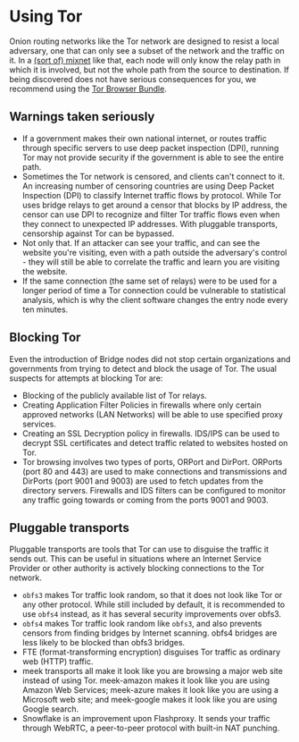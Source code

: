 # Using Tor

Onion routing networks like the Tor network are designed to resist a local adversary, one that can only see a subset 
of the network and the traffic on it. In a [(sort of) mixnet](Digital-mixing.md) like that, each node will only know 
the relay path in which it is involved, but not the whole path from the source to destination. If being discovered 
does not have serious consequences for you, we recommend using the 
[Tor Browser Bundle](https://www.torproject.org/download/).

## Warnings taken seriously

* If a government makes their own national internet, or routes traffic through specific servers to use deep packet inspection (DPI), running Tor may not provide security if the government is able to see the entire path. 
* Sometimes the Tor network is censored, and clients can't connect to it. An increasing number of censoring countries are using Deep Packet Inspection (DPI) to classify Internet traffic flows by protocol. While Tor uses bridge relays to get around a censor that blocks by IP address, the censor can use DPI to recognize and filter Tor traffic flows even when they connect to unexpected IP addresses. With pluggable transports, censorship against Tor can be bypassed.
* Not only that. If an attacker can see your traffic, and can see the website you're visiting, even with a path outside the adversary's control - they will still be able to correlate the traffic and learn you are visiting the website.
* If the same connection (the same set of relays) were to be used for a longer period of time a Tor connection could be vulnerable to statistical analysis, which is why the client software changes the entry node every ten minutes.

## Blocking Tor

Even the introduction of Bridge nodes did not stop certain organizations and governments from trying to detect and block the usage of Tor. The usual suspects for attempts at blocking Tor are:

* Blocking of the publicly available list of Tor relays.
* Creating Application Filter Policies in firewalls where only certain approved networks (LAN Networks) will be able to use specified proxy services.
* Creating an SSL Decryption policy in firewalls. IDS/IPS can be used to decrypt SSL certificates and detect traffic related to websites hosted on Tor.
* Tor browsing involves two types of ports, ORPort and DirPort. ORPorts (port 80 and 443) are used to make connections and transmissions and DirPorts (port 9001 and 9003) are used to fetch updates from the directory servers. Firewalls and IDS filters can be configured to monitor any traffic going towards or coming from the ports 9001 and 9003.

## Pluggable transports

Pluggable transports are tools that Tor can use to disguise the traffic it sends out. This can be useful in situations where an Internet Service Provider or other authority is actively blocking connections to the Tor network.

* `obfs3` makes Tor traffic look random, so that it does not look like Tor or any other protocol. While still included by default, it is recommended to use `obfs4` instead, as it has several security improvements over obfs3.
* `obfs4` makes Tor traffic look random like `obfs3`, and also prevents censors from finding bridges by Internet scanning. obfs4 bridges are less likely to be blocked than obfs3 bridges.
* FTE (format-transforming encryption) disguises Tor traffic as ordinary web (HTTP) traffic.
* meek transports all make it look like you are browsing a major web site instead of using Tor. meek-amazon makes it look like you are using Amazon Web Services; meek-azure makes it look like you are using a Microsoft web site; and meek-google makes it look like you are using Google search.
* Snowflake is an improvement upon Flashproxy. It sends your traffic through WebRTC, a peer-to-peer protocol with built-in NAT punching.
